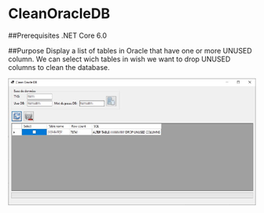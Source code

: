 # CleanOracleDB

##Prerequisites
.NET Core 6.0

##Purpose
Display a list of tables in Oracle that have one or more UNUSED column.
We can select wich tables in wish we want to drop UNUSED columns to clean the database.

![alt text](.\CleanOracleDB.jpg)
